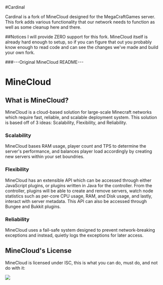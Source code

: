 #Cardinal

Cardinal is a fork of MineCloud designed for the MegaCraftGames server. This fork adds various functionality that our network needs to function as well as some cleanup here and there.

##Notices
I will provide ZERO support for this fork. MineCloud itself is already hard enough to setup, so if you can figure that out you probably know enough to read code and can see the changes we've made and build your own fork.


###---Original MineCloud README---
# MineCloud

## What is MineCloud?

MineCloud is a cloud-based solution for large-scale Minecraft networks which require fast, reliable, and scalable deployment system.
This solution is based off of 3 ideas: Scalability, Flexibility, and Reliability.

### Scalability

MineCloud bases RAM usage, player count and TPS to determine the server's performance, and balances player load accordingly by creating 
new servers within your set boundries.

### Flexibility

MineCloud has an extensible API which can be accessed through either JavaScript plugins, or plugins written in Java for the controller.
From the controller, plugins will be able to create and remove servers, watch node statistics such as per-core CPU usage, RAM, and Disk usage, 
and lastly, interact with server metadata. This API can also be accessed through Bungee and Bukkit plugins.

### Reliability

MineCloud uses a fail-safe system designed to prevent network-breaking exceptions and instead, quietly logs the exceptions for later access.

## MineCloud's License

MineCloud is licensed under ISC, this is what you can do, must do, and not do with it:

![](http://i.imgur.com/K1Y6whn.png)
